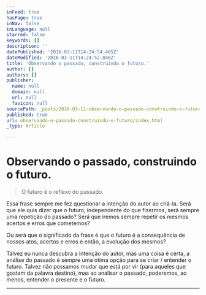 ```yaml
---
inFeed: true
hasPage: true
inNav: false
inLanguage: null
starred: false
keywords: []
description: ''
datePublished: '2016-03-11T14:24:54.465Z'
dateModified: '2016-03-11T14:24:52.846Z'
title: 'Observando o passado, construindo o futuro.'
author: []
authors: []
publisher:
  name: null
  domain: null
  url: null
  favicon: null
sourcePath: _posts/2016-03-11-observando-o-passado-construindo-o-futuro.md
published: true
url: observando-o-passado-construindo-o-futuro/index.html
_type: Article

---
```

# Observando o passado, construindo o futuro.

> O futuro é o reflexo do passado.

Essa frase sempre me fez questionar a intenção do autor ao criá-la. Será que ele quis dizer que o futuro, independente do que fizermos, será sempre uma repetição do passado? Será que iremos sempre repetir os mesmos acertos e erros que cometemos? 

Ou será que o significado da frase é que o futuro é a consequência de nossos atos, acertos e erros e então, a evolução dos mesmos?

Talvez eu nunca descubra a intenção do autor, mas uma coisa é certa, a análise do passado é sempre uma ótima opção para se criar / entender o futuro. Talvez não possamos mudar que está por vir (para aqueles que gostam da palavra destino), mas ao analisar o passado, poderemos, ao menos, entender o presente e o futuro. 

****